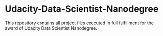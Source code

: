 # Udacity-Data-Scientist-Nanodegree
This repository contains all project files executed in full fulfillment for the award of Udacity Data Scientist Nanodegree. 
